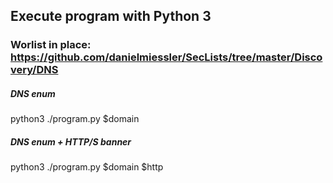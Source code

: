 ## Execute program with Python 3
### Worlist in place: https://github.com/danielmiessler/SecLists/tree/master/Discovery/DNS


##### DNS enum
python3 ./program.py $domain

##### DNS enum + HTTP/S banner
python3 ./program.py $domain $http
